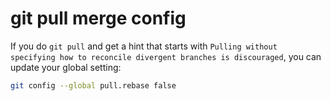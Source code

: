 # git pull merge config

If you do `git pull` and get a hint that starts with `Pulling without specifying how to reconcile divergent branches is discouraged`, you can update your global setting:

```bash
git config --global pull.rebase false
```

